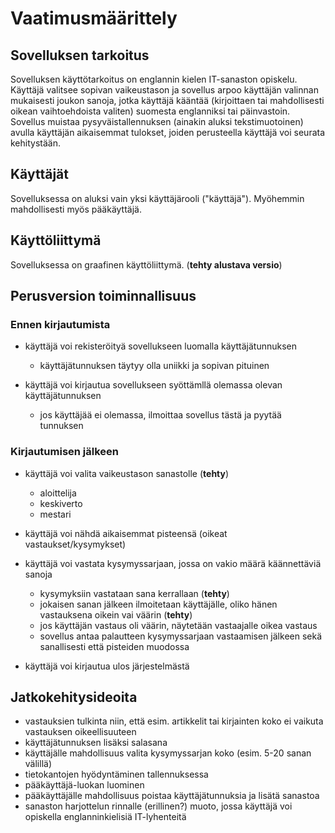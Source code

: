 # Vaatimusmäärittely

## Sovelluksen tarkoitus

Sovelluksen käyttötarkoitus on englannin kielen IT-sanaston opiskelu. Käyttäjä valitsee sopivan vaikeustason ja sovellus arpoo käyttäjän valinnan mukaisesti joukon sanoja, jotka käyttäjä kääntää (kirjoittaen tai mahdollisesti oikean vaihtoehdoista valiten) suomesta englanniksi tai päinvastoin. Sovellus muistaa pysyväistallennuksen (ainakin aluksi tekstimuotoinen) avulla käyttäjän aikaisemmat tulokset, joiden perusteella käyttäjä voi seurata kehitystään.

## Käyttäjät

Sovelluksessa on aluksi vain yksi käyttäjärooli ("käyttäjä"). Myöhemmin mahdollisesti myös pääkäyttäjä.

## Käyttöliittymä

Sovelluksessa on graafinen käyttöliittymä. (**tehty alustava versio**)

## Perusversion toiminnallisuus

### Ennen kirjautumista

- käyttäjä voi rekisteröityä sovellukseen luomalla käyttäjätunnuksen
  - käyttäjätunnuksen täytyy olla uniikki ja sopivan pituinen

- käyttäjä voi kirjautua sovellukseen syöttämllä olemassa olevan käyttäjätunnuksen
  - jos käyttäjää ei olemassa, ilmoittaa sovellus tästä ja pyytää tunnuksen

### Kirjautumisen jälkeen

- käyttäjä voi valita vaikeustason sanastolle (**tehty**)
  - aloittelija
  - keskiverto
  - mestari
 
- käyttäjä voi nähdä aikaisemmat pisteensä (oikeat vastaukset/kysymykset)

- käyttäjä voi vastata kysymyssarjaan, jossa on vakio määrä käännettäviä sanoja
  - kysymyksiin vastataan sana kerrallaan (**tehty**)
  - jokaisen sanan jälkeen ilmoitetaan käyttäjälle, oliko hänen vastauksena oikein vai väärin (**tehty**)
  - jos käyttäjän vastaus oli väärin, näytetään vastaajalle oikea vastaus
  - sovellus antaa palautteen kysymyssarjaan vastaamisen jälkeen sekä sanallisesti että pisteiden muodossa

- käyttäjä voi kirjautua ulos järjestelmästä

## Jatkokehitysideoita

- vastauksien tulkinta niin, että esim. artikkelit tai kirjainten koko ei vaikuta vastauksen oikeellisuuteen
- käyttäjätunnuksen lisäksi salasana
- käyttäjälle mahdollisuus valita kysymyssarjan koko (esim. 5-20 sanan välillä)
- tietokantojen hyödyntäminen tallennuksessa
- pääkäyttäjä-luokan luominen
- pääkäyttäjälle mahdollisuus poistaa käyttäjätunnuksia ja lisätä sanastoa
- sanaston harjottelun rinnalle (erillinen?) muoto, jossa käyttäjä voi opiskella englanninkielisiä IT-lyhenteitä
